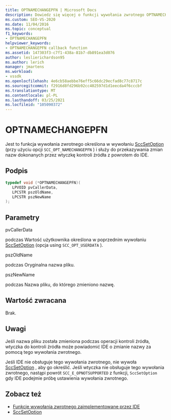 ```yaml
---
title: OPTNAMECHANGEPFN | Microsoft Docs
description: Dowiedz się więcej o funkcji wywołania zwrotnego OPTNAMECHANGEPFN, która komunikuje zmiany nazw z wtyczki kontroli źródła do środowiska IDE programu Visual Studio.
ms.custom: SEO-VS-2020
ms.date: 11/04/2016
ms.topic: conceptual
f1_keywords:
- OPTNAMECHANGEPFN
helpviewer_keywords:
- OPTNAMECHANGEPFN callback function
ms.assetid: 147303f3-c7f1-438a-81b7-db891ea3d076
author: leslierichardson95
ms.author: lerich
manager: jmartens
ms.workload:
- vssdk
ms.openlocfilehash: 4e6cb58aebbe76eff5c66dc29ecfad8c77c8717c
ms.sourcegitcommit: f2916d8fd296b92cc402597d1d1eecda4f6cccbf
ms.translationtype: MT
ms.contentlocale: pl-PL
ms.lasthandoff: 03/25/2021
ms.locfileid: "105090372"
---
```

# <a name="optnamechangepfn"></a>OPTNAMECHANGEPFN
Jest to funkcja wywołania zwrotnego określona w wywołaniu [SccSetOption](../extensibility/sccsetoption-function.md) (przy użyciu opcji `SCC_OPT_NAMECHANGEPFN` ) i służy do przekazywania zmian nazw dokonanych przez wtyczkę kontroli źródła z powrotem do IDE.

## <a name="signature"></a>Podpis

```cpp
typedef void (*OPTNAMECHANGEPFN)(
   LPVOID pvCallerData,
   LPCSTR pszOldName,
   LPCSTR pszNewName
);
```

## <a name="parameters"></a>Parametry
 pvCallerData

podczas Wartość użytkownika określona w poprzednim wywołaniu [SccSetOption](../extensibility/sccsetoption-function.md) (opcja using `SCC_OPT_USERDATA` ).

 pszOldName

podczas Oryginalna nazwa pliku.

 pszNewName

podczas Nazwa pliku, do którego zmieniono nazwę.

## <a name="return-value"></a>Wartość zwracana
 Brak.

## <a name="remarks"></a>Uwagi
 Jeśli nazwa pliku została zmieniona podczas operacji kontroli źródła, wtyczka do kontroli źródła może powiadomić IDE o zmianie nazwy za pomocą tego wywołania zwrotnego.

 Jeśli IDE nie obsługuje tego wywołania zwrotnego, nie wywoła [SccSetOption](../extensibility/sccsetoption-function.md) , aby go określić. Jeśli wtyczka nie obsługuje tego wywołania zwrotnego, nastąpi powrót `SCC_E_OPNOTSUPPORTED` z funkcji, `SccSetOption` gdy IDE podejmie próbę ustawienia wywołania zwrotnego.

## <a name="see-also"></a>Zobacz też
- [Funkcje wywołania zwrotnego zaimplementowane przez IDE](../extensibility/callback-functions-implemented-by-the-ide.md)
- [SccSetOption](../extensibility/sccsetoption-function.md)
